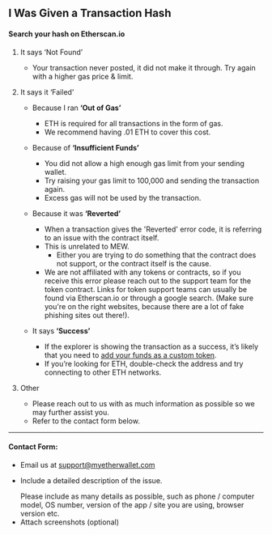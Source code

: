 ## I Was Given a Transaction Hash

#### Search your hash on Etherscan.io

1. It says ‘Not Found’

   - Your transaction never posted, it did not make it through.
     Try again with a higher gas price & limit.

2. It says it ‘Failed’

   - Because I ran **‘Out of Gas’**

     - ETH is required for all transactions in the form of gas.
     - We recommend having .01 ETH to cover this cost.

   - Because of **‘Insufficient Funds’**

     - You did not allow a high enough gas limit from your sending wallet.
     - Try raising your gas limit to 100,000 and sending the transaction again.
     - Excess gas will not be used by the transaction.

   - Because it was **‘Reverted’**

     - When a transaction gives the 'Reverted' error code, it is referring to an issue with the contract itself.
     - This is unrelated to MEW.
       - Either you are trying to do something that the contract does not support, or the contract itself is the cause.
     - We are not affiliated with any tokens or contracts, so if you receive this error please reach out to the support team for the token contract. Links for token support teams can usually be found via Etherscan.io or through a google search. (Make sure you're on the right websites, because there are a lot of fake phishing sites out there!).

   - It says **‘Success’**
     - If the explorer is showing the transaction as a success, it’s likely that you need to [add your funds as a custom token](https://kb.myetherwallet.com/en/tokens/how-to-add-custom-token/).
     - If you’re looking for ETH, double-check the address and try connecting to other ETH networks.

3. Other

   - Please reach out to us with as much information as possible so we may further assist you.
   - Refer to the contact form below.

* * *

#### Contact Form:

- Email us at [support@myetherwallet.com](mailto:support@myetherwallet.com)
- <p>Include a detailed description of the issue.</p>
  <note>Please include as many details as possible, such as phone / computer model, OS number, version of the app / site you are using, browser version etc.</note>
- Attach screenshots (optional)
